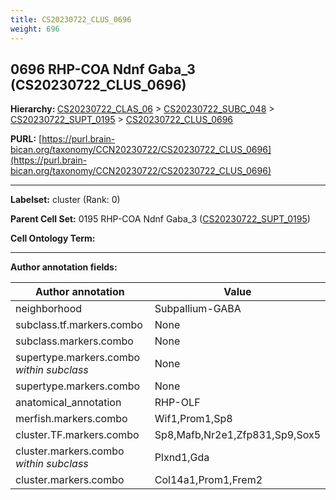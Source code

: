 ```yaml
---
title: CS20230722_CLUS_0696
weight: 696
---
```

## 0696 RHP-COA Ndnf Gaba_3 (CS20230722_CLUS_0696)
<b>Hierarchy: </b>
[CS20230722_CLAS_06](../CS20230722_CLAS_06) >
[CS20230722_SUBC_048](../CS20230722_SUBC_048) >
[CS20230722_SUPT_0195](../CS20230722_SUPT_0195) >
[CS20230722_CLUS_0696](../CS20230722_CLUS_0696)

**PURL:** [https://purl.brain-bican.org/taxonomy/CCN20230722/CS20230722_CLUS_0696](https://purl.brain-bican.org/taxonomy/CCN20230722/CS20230722_CLUS_0696)

---


**Labelset:** cluster (Rank: 0)

**Parent Cell Set:** 0195 RHP-COA Ndnf Gaba_3 ([CS20230722_SUPT_0195](../CS20230722_SUPT_0195))



**Cell Ontology Term:** 

[MARKER GENES.]: #


---

[TRANSFERRED ANNOTATIONS.]: #


[AUTHOR ANNOTATION FIELDS.]: #


**Author annotation fields:**

| Author annotation | Value |
|-------------------|-------|
|neighborhood|Subpallium-GABA|
|subclass.tf.markers.combo|None|
|subclass.markers.combo|None|
|supertype.markers.combo _within subclass_|None|
|supertype.markers.combo|None|
|anatomical_annotation|RHP-OLF|
|merfish.markers.combo|Wif1,Prom1,Sp8|
|cluster.TF.markers.combo|Sp8,Mafb,Nr2e1,Zfp831,Sp9,Sox5|
|cluster.markers.combo _within subclass_|Plxnd1,Gda|
|cluster.markers.combo|Col14a1,Prom1,Frem2|
